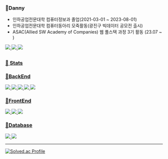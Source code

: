 
<div><h3>🔎Danny</h3></div>

 -  인하공업전문대학 컴퓨터정보과 졸업(2021-03-01 ~ 2023-08-01)<br>
 -  인하공업전문대학 컴퓨터동아리 모죽활동(광진구 빅데이터 공모전 출시)<br>
 -  ASAC(Allied SW Academy of Companies) 웹 풀스택 과정 3기 활동 (23.07 ~ )


<a href="https://www.instagram.com/tkdxls/" target="_blank"><img src="https://img.shields.io/badge/t.x______x.d-E4405F?style=flat-square&logo=Instagram&logoColor=white"/>
<a href="https://github.com/ddongbu" target="_blank"><img src="https://img.shields.io/badge/ddongbu-181717?style=flat-square&logo=GitHUB&logoColor=white"/>
 <a href="https://mail.google.com/mail/" target="_blank"><img src="https://img.shields.io/badge/sang214q-EA4335?style=flat-square&logo=Gmail&logoColor=white"/> 
    
</div>

 
<h2></h2>
 
<div>
<h3>👀 Stats</h3>
<h3>🌅BackEnd</h3>
<img src="https://img.shields.io/badge/Java-D4A934?style=flat-square&logo=java&logoColor=white"/> 
 <img src="https://img.shields.io/badge/Python-135479?style=flat-square&logo=python&logoColor=white"/>
 <img src="https://img.shields.io/badge/Spring-379B23?style=flat-square&logo=spring&logoColor=white"/> <img src="https://img.shields.io/badge/SpringBoot-17BF7C?style=flat-square&logo=springboot&logoColor=white"/>  <img src="https://img.shields.io/badge/Tomcat-4B290A?style=flat-square&logo=apachetomcat&logoColor=white"/>
<h3>🌇FrontEnd</h3>
<img src="https://img.shields.io/badge/Html-D521E2?style=flat-square&logo=html5&logoColor=white"/> <img src="https://img.shields.io/badge/CSS-4121E2?style=flat-square&logo=css3&logoColor=white"/> <img src="https://img.shields.io/badge/JavaScript-CFDB26?style=flat-square&logo=javascript&logoColor=white"/>
<h3>🌌Database</h3>
<img src="https://img.shields.io/badge/Oracle-D01F31?style=flat-square&logo=oracle&logoColor=white"/> 
<img src="https://img.shields.io/badge/MySQL-135479?style=flat-square&logo=mysql&logoColor=white"/> 

---

[![Solved.ac Profile](http://mazassumnida.wtf/api/v2/generate_badge?boj=sangmin5848)](https://solved.ac/sangmin5848/)

</div>







